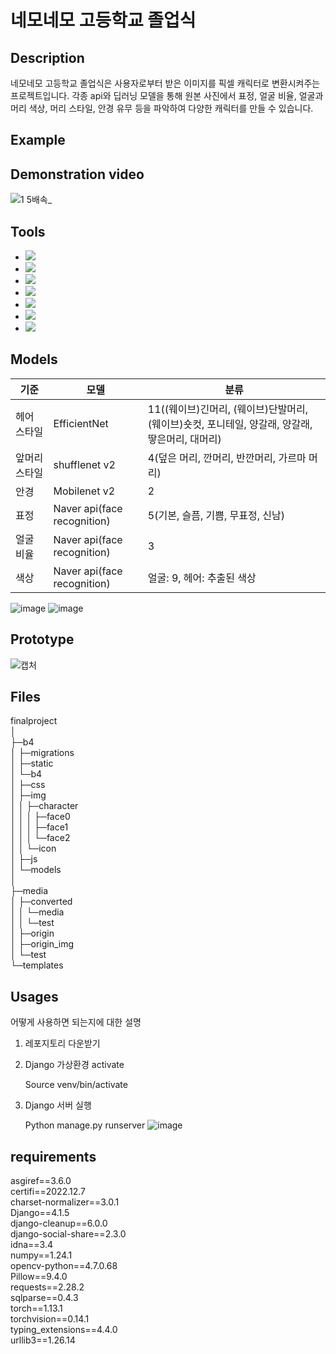 # 네모네모 고등학교 졸업식  
## Description
네모네모 고등학교 졸업식은 사용자로부터 받은 이미지를 픽셀 캐릭터로 변환시켜주는 프로젝트입니다. 각종 api와 딥러닝 모델을 통해 원본 사진에서 표정, 얼굴 비율, 얼굴과 머리 색상, 머리 스타일, 안경 유무 등을 파악하여 다양한 캐릭터를 만들 수 있습니다. 

## Example

## Demonstration video
![1 5배속_](https://user-images.githubusercontent.com/37619294/220817790-fdc1037e-c3b8-45d7-86d7-f310f91f9e89.gif)


## Tools
 - <img src="https://img.shields.io/badge/Django-092E20?style=flat-square&logo=django&logoColor=white"/>
 - <img src="https://img.shields.io/badge/JavaScript-F7DF1E?style=flat-square&logo=javascript&logoColor=white"/>
 - <img src="https://img.shields.io/badge/CSS3-1572B6?style=flat-square&logo=css3&logoColor=white"/>
 - <img src="https://img.shields.io/badge/PyTorch-EE4C2C?style=flat-square&logo=PyTorch&logoColor=white"/>
 - <img src="https://img.shields.io/badge/Visual Studio Code-007ACC?style=flat-square&logo=Visual Studio Code&logoColor=white"/>
 - <img src="https://img.shields.io/badge/Python-3776AB?style=flat-square&logo=python&logoColor=white"/>
 -  <img src="https://img.shields.io/badge/HTML5-E34F26?style=flat-square&logo=HTML5&logoColor=white"/>
 

## Models
| 기준 | 모델 | 분류 |
|--|--|--|
| 헤어 스타일 | EfficientNet | 11((웨이브)긴머리, (웨이브)단발머리, (웨이브)숏컷, 포니테일, 양갈래, 양갈래, 땋은머리, 대머리)  |
| 앞머리 스타일 | shufflenet v2 | 4(덮은 머리, 깐머리, 반깐머리, 가르마 머리) |
| 안경 | Mobilenet v2 | 2 |
| 표정 | Naver api(face recognition) | 5(기본, 슬픔, 기쁨, 무표정, 신남) |
| 얼굴 비율 | Naver api(face recognition) | 3 |
| 색상 | Naver api(face recognition) | 얼굴: 9, 헤어: 추출된 색상 |

![image](https://user-images.githubusercontent.com/37619294/220816228-3a91ba96-d001-4f83-be31-bf319143c266.png)
![image](https://user-images.githubusercontent.com/37619294/220816258-961b96b6-b56e-4ac6-9608-b31409b08671.png)



## Prototype

![캡처](https://user-images.githubusercontent.com/89053845/219292003-f3501e10-e1bc-4cf3-887a-6e79addb311d.PNG)

## Files
finalproject  
│  
├─b4  
│ ├─migrations  
│ ├─static  
│ └─b4  
│ ├─css  
│ ├─img  
│ │ ├─character  
│ │ │ ├─face0  
│ │ │ ├─face1  
│ │ │ └─face2  
│ │ └─icon  
│ ├─js  
│ └─models  
│  
├─media  
│ ├─converted  
│ │ └─media  
│ │ └─test  
│ ├─origin  
│ ├─origin_img  
│ └─test  
└─templates  

## Usages
어떻게 사용하면 되는지에 대한 설명
1. 레포지토리 다운받기
2. Django 가상환경 activate

	Source venv/bin/activate

3. Django 서버 실행

	Python manage.py runserver
![image](https://user-images.githubusercontent.com/46258521/220817944-7bf71827-3d5b-4e50-b08b-e8852ec0abbd.png)


## requirements
asgiref==3.6.0  
certifi==2022.12.7  
charset-normalizer==3.0.1  
Django==4.1.5  
django-cleanup==6.0.0  
django-social-share==2.3.0  
idna==3.4  
numpy==1.24.1  
opencv-python==4.7.0.68  
Pillow==9.4.0  
requests==2.28.2  
sqlparse==0.4.3  
torch==1.13.1  
torchvision==0.14.1  
typing_extensions==4.4.0  
urllib3==1.26.14
